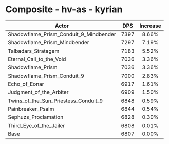 # Composite - hv-as - kyrian
| Actor | DPS | Increase |
|---|:---:|:---:|
|Shadowflame_Prism_Conduit_9_Mindbender|7397|8.66%|
|Shadowflame_Prism_Mindbender|7297|7.19%|
|Talbadars_Stratagem|7183|5.52%|
|Eternal_Call_to_the_Void|7036|3.36%|
|Shadowflame_Prism|7036|3.36%|
|Shadowflame_Prism_Conduit_9|7000|2.83%|
|Echo_of_Eonar|6917|1.61%|
|Judgment_of_the_Arbiter|6909|1.50%|
|Twins_of_the_Sun_Priestess_Conduit_9|6848|0.59%|
|Painbreaker_Psalm|6844|0.54%|
|Sephuzs_Proclamation|6828|0.30%|
|Third_Eye_of_the_Jailer|6808|0.01%|
|Base|6807|0.00%|
